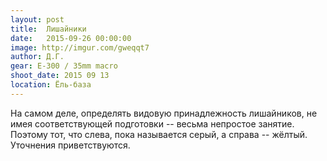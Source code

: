 ```yaml
---
layout: post
title:  Лишайники
date:   2015-09-26 00:00:00
image: http://imgur.com/gweqqt7
author: Д.Г.
gear: E-300 / 35mm macro
shoot_date: 2015 09 13
location: Ёль-база
---
```


На самом деле, определять видовую принадлежность лишайников, не имея соответствующей подготовки -- весьма непростое занятие. Поэтому тот, что слева, пока называется серый, а справа -- жёлтый. Уточнения приветствуются.
